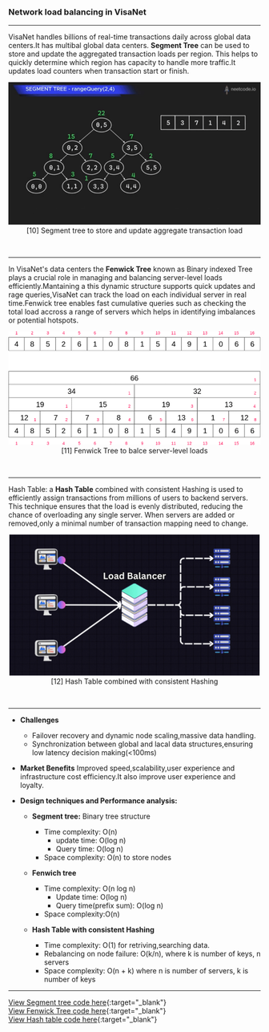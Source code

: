 ### **Network load balancing in VisaNet**

---

VisaNet handles billions of real-time transactions daily across global data centers.It has multibal global data centers. **Segment Tree** can be used to store and update the aggregated transaction loads per region. This helps to quickly determine which region has capacity to handle more traffic.It updates load counters when transaction start or finish.

<p align="center">
  <img src="https://github.com/Daneshwari07/vica.github.io/blob/main/images/segment1.gif?raw=true" alt="segment tree" width="600">
  <br>
[10] Segment tree to store and update aggregate transaction load
  <br>
</p><br>

---

In VisaNet's data centers the **Fenwick Tree** known as Binary indexed Tree plays a crucial role in managing and balancing server-level loads efficiently.Mantaining a this dynamic structure supports quick updates and rage queries,VisaNet can track the load on each individual server in real time.Fenwick tree enables fast cumulative queries such as checking the total load accross a range of servers which helps in identifying imbalances or potential hotspots.

<p align="center">
  <img src="https://github.com/Daneshwari07/vica.github.io/blob/main/images/fenwick.gif?raw=true" alt="Fenwick tree" width="600">
  <br>
[11] Fenwick Tree to balce server-level loads
  <br>
</p><br>

---

Hash Table: a **Hash Table** combined with consistent Hashing is used to efficiently assign transactions from millions of users to backend servers. This technique ensures that the load is evenly distributed, reducing the chance of overloading any single server. When servers are added or removed,only a minimal number of transaction mapping need to change.

<p align="center">
  <img src="https://github.com/Daneshwari07/vica.github.io/blob/main/images/hashing.gif?raw=true" alt="Fenwick tree" width="500">
  <br>
[12] Hash Table combined with consistent Hashing
  <br>
</p><br>

---

- **Challenges**
     - Failover recovery and dynamic node scaling,massive data handling.
     - Synchronization between global and lacal data structures,ensuring low latency decision making(<100ms)

- **Market Benefits**
Improved speed,scalability,user experience and infrastructure cost efficiency.It also improve user experience and loyalty.

- **Design techniques and Performance analysis:**
     - **Segment tree:** Binary tree structure
          - Time complexity: O(n)
              - update time: O(log n)
              - Query time: O(log n)
          - Space complexity: O(n) to store nodes
    
     - **Fenwich tree**
          - Time complexity: O(n log n)
             - Update time: O(log n)
             - Query time(prefix sum): O(log n)
          - Space complexity:O(n)

     - **Hash Table with consistent Hashing**
          - Time complexity: O(1) for retriving,searching data.
          - Rebalancing on node failure: O(k/n), where k is number of keys, n servers
          - Space complexity: O(n + k) where n is number of servers, k is number of keys

---

[View Segment tree code here](https://github.com/Daneshwari07/vica.github.io/blob/main/codes/segment.cpp){:target="_blank"}<br>
[View Fenwick Tree code here](https://github.com/Daneshwari07/vica.github.io/blob/main/codes/fenwick.cpp){:target="_blank"}<br>
[View Hash table code here](https://github.com/Daneshwari07/vica.github.io/blob/main/codes/hash_table.cpp){:target="_blank"}<br><br><br>

